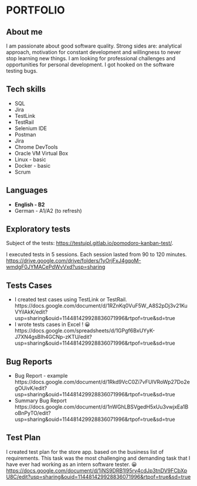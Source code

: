 # PORTFOLIO #
## About me ##
I am passionate about good software quality. Strong sides are: analytical approach, motivation for constant development and willingness to never stop learning new things. I am looking for professional challenges and opportunities for personal development. I got hooked on the software testing bugs.
## Tech skills ##
<ul> 
  <li> SQL </li> 
  <li> Jira </li>
  <li> TestLink </li>
  <li> TestRail </li>
  <li> Selenium IDE </li>
  <li> Postman </li>
  <li> Jira </li>
  <li> Chrome DevTools </li>
  <li> Oracle VM Virtual Box </li>
  <li> Linux - basic </li>
  <li> Docker - basic</li>
  <li> Scrum </li>
 </ul>
  
## Languages ##

<ul>
  <li> <b> English - B2  </b> </li>
  <li> German - A1/A2 (to refresh) </li>
</ul>

## Exploratory tests ##
Subject of the tests: https://testujpl.gitlab.io/pomodoro-kanban-test/.

I executed tests in 5 sessions. Each session lasted from 90 to 120 minutes.
https://drive.google.com/drive/folders/1yOrjFxJ4gqoM-wmdgF0JYMACePdWvVxd?usp=sharing

## Tests Cases ##
<ul>
<li>I created test cases using TestLink or TestRail.  
https://docs.google.com/document/d/1RZnKq0VuF5W_A8S2pDj3v21KuVYilAkK/edit?usp=sharing&ouid=114481429928836071996&rtpof=true&sd=true

</li>
<li>
I wrote tests cases in Excel ! 😀
https://docs.google.com/spreadsheets/d/1GPgf6BxUYyK-J7XN4gsBIh4GCNp-zKTU/edit?usp=sharing&ouid=114481429928836071996&rtpof=true&sd=true </li>
</ul>

## Bug Reports ##
<ul>
  <li> Bug Report - example 
https://docs.google.com/document/d/1Rkd9VcC0Zi7vFUlVRoWp27Do2egOUivK/edit?usp=sharing&ouid=114481429928836071996&rtpof=true&sd=true </li>
  <li> Summary Bug Report https://docs.google.com/document/d/1nWGhLBSVgedH5xUu3vwjxEa1BoBnPyTO/edit?usp=sharing&ouid=114481429928836071996&rtpof=true&sd=true </>
  
 </ul>
 
 ## Test Plan ##
  I created test plan for the store app. based on the business list of requirements. This task was the most challenging and demanding task that I have ever had working as an intern software tester. 
  😀 
  https://docs.google.com/document/d/1iNS9DRB1l95rv4cdJp3tnDV9FCbXpU8C/edit?usp=sharing&ouid=114481429928836071996&rtpof=true&sd=true
  

